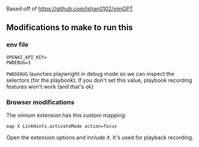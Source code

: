 Based off of https://github.com/ishan0102/vimGPT

## Modifications to make to run this

### env file
```
OPENAI_API_KEY=
PWDEBUG=1
```
`PWDDEBUG` launches playwright in debug mode so we can inspect the selectors (for the playbook). If you don't set this value, playbook recording features won't work (and that's ok)

### Browser modifications
The vimium extension has this custom mapping:
```
map X LinkHints.activateMode action=focus
```
Open the extension options and include it. It's used for playback recording.

